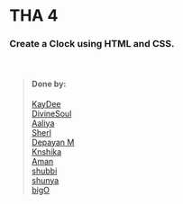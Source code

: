# THA 4

### Create a Clock using HTML and CSS.

<br>

> #### Done by:
> [KayDee](https://github.com/kaydee0502/devsnest-frontend/tree/master/THA%20Clock) <br>
>[DivineSoul](https://github.com/CodeBlooded-RahulMaurya/Devsnest-WebDev/tree/main/Day-04-CSS-Clock) <br>
>[Aaliya](https://github.com/Aaliya7516/DevsNest/tree/main/Web%20Development/Day%204%20CSS3)<br>
>[Sherl](https://github.com/aayushi221/Devsnest-Frontend/blob/main/day-4.html)<br>
>[Depayan M](https://github.com/DepayanMondal/Devsnest-Frontend/tree/main/CSS%20Clock)<br>
>[Knshika](https://github.com/knshika/Devsnest-frontend/tree/main/basic%20html%2Bcss/3.%20clock%20(Day%204))<br>
>[Aman](https://github.com/aman-malviya/Devsnest-Frontend/tree/master/Day4)<br>
>[shubbi](https://github.com/shubbi20/devsnest-project/tree/master/3.devsnest(Tha-4))<br>
>[shunya](https://github.com/suresh26601/devsnest_THAs/tree/master/THA_Day_04)<br>
>[bigO](https://github.com/shubham7999/Devsnest-Frontend/tree/main/THA-4)<br>

